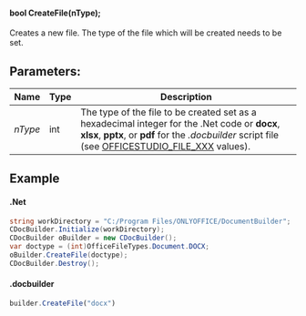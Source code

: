 #### bool CreateFile(nType);

Creates a new file. The type of the file which will be created needs to be set.

## Parameters:

| Name    | Type | Description                                                                                                                                                                                                                                                            |
| ------- | ---- | ---------------------------------------------------------------------------------------------------------------------------------------------------------------------------------------------------------------------------------------------------------------------- |
| *nType* | int  | The type of the file to be created set as a hexadecimal integer for the .Net code or **docx**, **xlsx**, **pptx**, or **pdf** for the *.docbuilder* script file (see [OFFICESTUDIO\_FILE\_XXX](../../../../Builder%20App/Overview/index.md#format-types) values). |

## Example

#### .Net

```csharp
string workDirectory = "C:/Program Files/ONLYOFFICE/DocumentBuilder";
CDocBuilder.Initialize(workDirectory);
CDocBuilder oBuilder = new CDocBuilder();
var doctype = (int)OfficeFileTypes.Document.DOCX;
oBuilder.CreateFile(doctype);
CDocBuilder.Destroy();
```

#### .docbuilder

```js
builder.CreateFile("docx")
```
